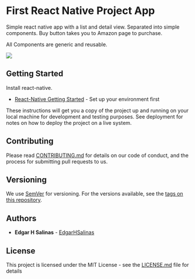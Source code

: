# First React Native Project App

Simple react native app with a list and detail view. Separated into simple components. Buy button takes you to Amazon page to purchase.

All Components are generic and reusable.

![](https://github.com/EdgarHSalinas/albums/blob/master/albums.gif)

## Getting Started

Install react-native.

* [React-Native Getting Started](https://facebook.github.io/react-native/docs/getting-started.html) - Set up your environment first

These instructions will get you a copy of the project up and running on your local machine for development and testing purposes. See deployment for notes on how to deploy the project on a live system.


## Contributing

Please read [CONTRIBUTING.md](https://gist.github.com/PurpleBooth/b24679402957c63ec426) for details on our code of conduct, and the process for submitting pull requests to us.

## Versioning

We use [SemVer](http://semver.org/) for versioning. For the versions available, see the [tags on this repository](https://github.com/your/project/tags). 

## Authors

* **Edgar H Salinas**  - [EdgarHSalinas](https://github.com/EdgarHSalinas)

## License

This project is licensed under the MIT License - see the [LICENSE.md](LICENSE.md) file for details



